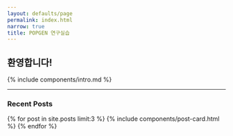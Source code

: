 ```yaml
---
layout: defaults/page
permalink: index.html
narrow: true
title: POPGEN 연구실습
---
```


## 환영합니다!

{% include components/intro.md %}

<hr />

### Recent Posts

{% for post in site.posts limit:3 %}
{% include components/post-card.html %}
{% endfor %}


